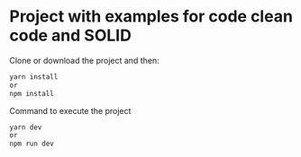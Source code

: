 # Project with examples for code clean code and SOLID

Clone or download the project and then:

```bash
yarn install
or
npm install
```

Command to execute the project

```bash
yarn dev
or
npm run dev
```
